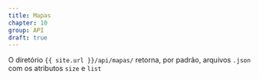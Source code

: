 ```yaml
---
title: Mapas
chapter: 10
group: API
draft: true
---
```


O diretório `{{ site.url }}/api/mapas/` retorna, por padrão, arquivos `.json` com os atributos `size` e `list`